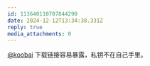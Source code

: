```yaml
---
id: 113640110707844290
date: 2024-12-12T13:34:38.331Z
reply: true
media_attachments: 0
---
```


[@koobai](https://mastodon.social/@koobai) 下载链接容易暴露，私钥不在自己手里。

